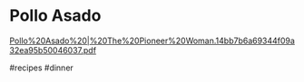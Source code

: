 # Pollo Asado
<a href='Pollo%20Asado%20|%20The%20Pioneer%20Woman.14bb7b6a69344f09a32ea95b50046037.pdf'>Pollo%20Asado%20|%20The%20Pioneer%20Woman.14bb7b6a69344f09a32ea95b50046037.pdf</a>

#recipes #dinner